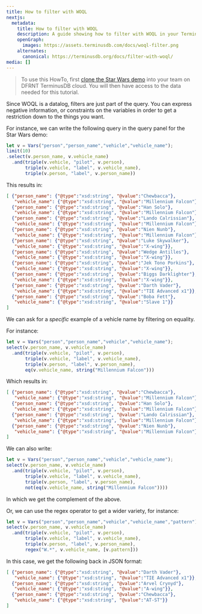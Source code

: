 ```yaml
---
title: How to filter with WOQL
nextjs:
  metadata:
    title: How to filter with WOQL
    description: A guide showing how to filter with WOQL in your TerminusDB projects
    openGraph:
      images: https://assets.terminusdb.com/docs/woql-filter.png
    alternates:
      canonical: https://terminusdb.org/docs/filter-with-woql/
media: []
---
```


> To use this HowTo, first [clone the Star Wars demo](/docs/clone-a-demo-terminuscms-project/) into your team on DFRNT TerminusDB cloud. You will then have access to the data needed for this tutorial.

Since WOQL is a datalog, filters are just part of the query. You can express negative information, or constraints on the variables in order to get a restriction down to the things you want.

For instance, we can write the following query in the query panel for the Star Wars demo:

```javascript
let v = Vars("person","person_name","vehicle","vehicle_name");
limit(10)
.select(v.person_name, v.vehicle_name)
  .and(triple(v.vehicle, "pilot", v.person),
       triple(v.vehicle, "label", v.vehicle_name),
       triple(v.person, "label", v.person_name))
```

This results in:

```json
[ {"person_name": {"@type":"xsd:string", "@value":"Chewbacca"},
   "vehicle_name": {"@type":"xsd:string", "@value":"Millennium Falcon"}},
  {"person_name": {"@type":"xsd:string", "@value":"Han Solo"},
   "vehicle_name": {"@type":"xsd:string", "@value":"Millennium Falcon"}},
  {"person_name": {"@type":"xsd:string", "@value":"Lando Calrissian"},
   "vehicle_name": {"@type":"xsd:string", "@value":"Millennium Falcon"}},
  {"person_name": {"@type":"xsd:string", "@value":"Nien Nunb"},
   "vehicle_name": {"@type":"xsd:string", "@value":"Millennium Falcon"}},
  {"person_name": {"@type":"xsd:string", "@value":"Luke Skywalker"},
   "vehicle_name": {"@type":"xsd:string", "@value":"X-wing"}},
  {"person_name": {"@type":"xsd:string", "@value":"Wedge Antilles"},
   "vehicle_name": {"@type":"xsd:string", "@value":"X-wing"}},
  {"person_name": {"@type":"xsd:string", "@value":"Jek Tono Porkins"},
   "vehicle_name": {"@type":"xsd:string", "@value":"X-wing"}},
  {"person_name": {"@type":"xsd:string", "@value":"Biggs Darklighter"},
   "vehicle_name": {"@type":"xsd:string", "@value":"X-wing"}},
  {"person_name": {"@type":"xsd:string", "@value":"Darth Vader"},
   "vehicle_name": {"@type":"xsd:string", "@value":"TIE Advanced x1"}},
  {"person_name": {"@type":"xsd:string", "@value":"Boba Fett"},
   "vehicle_name": {"@type":"xsd:string", "@value":"Slave 1"}}
]
```

We can ask for a _specific_ example of a vehicle name by filtering on equality.

For instance:

```javascript
let v = Vars("person","person_name","vehicle","vehicle_name");
select(v.person_name, v.vehicle_name)
  .and(triple(v.vehicle, "pilot", v.person),
       triple(v.vehicle, "label", v.vehicle_name),
       triple(v.person, "label", v.person_name),
       eq(v.vehicle_name, string("Millennium Falcon")))
```

Which results in:

```json
[ {"person_name": {"@type":"xsd:string", "@value":"Chewbacca"},
   "vehicle_name": {"@type":"xsd:string", "@value":"Millennium Falcon"}},
  {"person_name": {"@type":"xsd:string", "@value":"Han Solo"},
   "vehicle_name": {"@type":"xsd:string", "@value":"Millennium Falcon"}},
  {"person_name": {"@type":"xsd:string", "@value":"Lando Calrissian"},
   "vehicle_name": {"@type":"xsd:string", "@value":"Millennium Falcon"}},
  {"person_name": {"@type":"xsd:string", "@value":"Nien Nunb"},
   "vehicle_name": {"@type":"xsd:string", "@value":"Millennium Falcon"}}
]
```

We can also write:

```javascript
let v = Vars("person","person_name","vehicle","vehicle_name");
select(v.person_name, v.vehicle_name)
  .and(triple(v.vehicle, "pilot", v.person),
       triple(v.vehicle, "label", v.vehicle_name),
       triple(v.person, "label", v.person_name),
       not(eq(v.vehicle_name, string("Millennium Falcon"))))
```

In which we get the complement of the above.

Or, we can use the regex operator to get a wider variety, for instance:

```javascript
let v = Vars("person","person_name","vehicle","vehicle_name","pattern");
select(v.person_name, v.vehicle_name)
  .and(triple(v.vehicle, "pilot", v.person),
       triple(v.vehicle, "label", v.vehicle_name),
       triple(v.person, "label", v.person_name),
       regex("W.*", v.vehicle_name, [v.pattern]))
```

In this case, we get the following back in JSON format:

```json
[ {"person_name": {"@type":"xsd:string", "@value":"Darth Vader"},
   "vehicle_name": {"@type":"xsd:string", "@value":"TIE Advanced x1"}},
  {"person_name": {"@type":"xsd:string", "@value":"Arvel Crynyd"},
   "vehicle_name": {"@type":"xsd:string", "@value":"A-wing"}},
  {"person_name": {"@type":"xsd:string", "@value":"Chewbacca"},
   "vehicle_name": {"@type":"xsd:string", "@value":"AT-ST"}}
]
```
